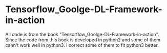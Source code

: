 # Tensorflow_Goolge-DL-Framework-in-action

All code is from the book "Tensorflow_Goolge-DL-Framework-in-action".
Since the code from this book is developed in python2 and some of them cann't work well in python3. 
I correct some of them to fit python3 better.
